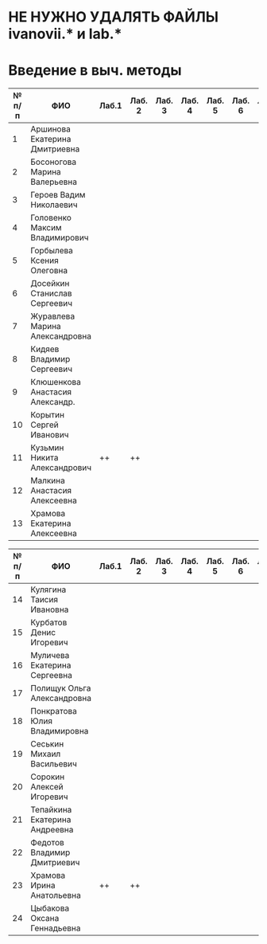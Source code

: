 # НЕ НУЖНО УДАЛЯТЬ ФАЙЛЫ ivanovii.* и lab.*

# Введение в выч. методы

| № п/п | ФИО | Лаб.1 | Лаб. 2 | Лаб. 3 | Лаб. 4 | Лаб. 5 | Лаб. 6 | Лаб. 7 | Лаб. 8 |
| --- | --- | --- | --- | --- | --- | --- | --- | --- | --- |
| 1 | Аршинова Екатерина Дмитриевна
| 2 | Босоногова Марина Валерьевна
| 3 | Героев Вадим Николаевич
| 4 | Головенко Максим Владимирович
| 5 | Горбылева Ксения Олеговна
| 6 | Досейкин Станислав Сергеевич
| 7 | Журавлева Марина Александровна
| 8 | Кидяев Владимир Сергеевич
| 9 | Клюшенкова Анастасия Александр.
| 10 | Корытин Сергей Иванович
| 11 | Кузьмин Никита Александрович | ++ | ++
| 12 | Малкина Анастасия Алексеевна
| 13 | Храмова Екатерина Алексеевна


| № п/п | ФИО | Лаб.1 | Лаб. 2 | Лаб. 3 | Лаб. 4 | Лаб. 5 | Лаб. 6 | Лаб. 7 | Лаб. 8 |
| --- | --- | --- | --- | --- | --- | --- | --- | --- | --- |
| 14 | Кулягина Таисия Ивановна
| 15 | Курбатов Денис Игоревич
| 16 | Муличева Екатерина Сергеевна
| 17 | Полищук Ольга Александровна
| 18 | Понкратова Юлия Владимировна
| 19 | Сеськин Михаил Васильевич
| 20 | Сорокин Алексей Игоревич
| 21 | Тепайкина Екатерина Андреевна
| 22 | Федотов Владимир Дмитриевич
| 23 | Храмова Ирина Анатольевна | ++ | ++
| 24 | Цыбакова Оксана Геннадьевна
